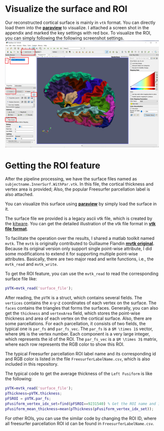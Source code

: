 # Visualize the surface and ROI
Our reconstructed cortical surface is mainly in ```vtk``` format. You can directly load them into the __[paraview](https://www.paraview.org/)__ to visualize. I attached a screen shot in the appendix and marked the key settings with red box. To visualize the ROI, you can simply following the following screenshot settings.
![ROI Visualize](datachecking.png)

# Getting the ROI feature

After the pipeline processing, we have the surface files named as ```subjectname.InnerSurf.WithPar.vtk```. In this file, the cortical thickness and vertex area is provided; Also, the popular Freesurfer parcellation label is also attached. 

You can visualize this surface using __[paraview](https://www.paraview.org/)__ by simply load the surface in it. 

The surface file we provided is a legacy ascii vtk file, which is created by the [kitware](https://www.kitware.com/). You can get the detailed illustration of the vtk file format in __[vtk file format](https://vtk.org/wp-content/uploads/2015/04/file-formats.pdf)__.

To facilitate the operation over the results, I shared a matlab toolkit named ```mvtk```. The ```mvtk``` is originally contributed to Guillaume Flandin __[mvtk original](https://www.artefact.tk/software/matlab/mvtk/)__. Because its original version only support single point-wise attribute, I did some modifications to extend it for supporting multiple point-wise attributes. Basically, there are two major read and write functions, i.e., the ```mvtk_read``` and ```mvtk_write```. 

To get the ROI feature, you can use the ```mvtk_read``` to read the corresponding surface file like:
```matlab
pVTK=mvtk_read('surface_file');
```
After reading, the ```pVTK``` is a struct, which contains several fields. The ```vertices``` contains the x-y-z coordinates of each vertex on the surface. The ```faces``` contains the triangles that forms the surfaces. Generally, you can also get the ```thickness``` and ```vertexArea``` field, which stores the point-wise thickness and area of each vertex on the cortical surface. Also, there are some parcellations. For each parcellation, it consists of two fields, the typical one is ```par_fs``` and ```par_fs_vec```. The ```par_fs``` is a `$M \times 1$` vector, where `$M$` is the vertex number. Each component is a very large integer, which represents the id of the ROI. The ```par_fs_vec``` is a `$M \times 3$` matrix, where each row represents the RGB color to show this ROI.  

The typical Freesurfer parcellation ROI label name and its corresponding id and RGB color is listed in the file ```FreesurferLabelName.csv```, which is also included in this repository. 

The typical code to get the average thickness of the ```Left Fusiform``` is like the following:
```matlab
pVTK=mvtk_read('surface_file');
pThickness=pVTK.thickness;
pFSROI = pVTK.par_fs;
pFusiform_vertex_idx_set=find(pFSROI==9231540) % Get the ROI name and id mapping in FreesurferLabelName.csv.
pFusiform_mean_thickness=mean(pThickness(pFusiform_vertex_idx_set));
```

For other ROIs, you can use the similar code by changing the ROI ID, where all freesurfer parcellation ROI id can be found in ```FreesurferLabelName.csv```. 